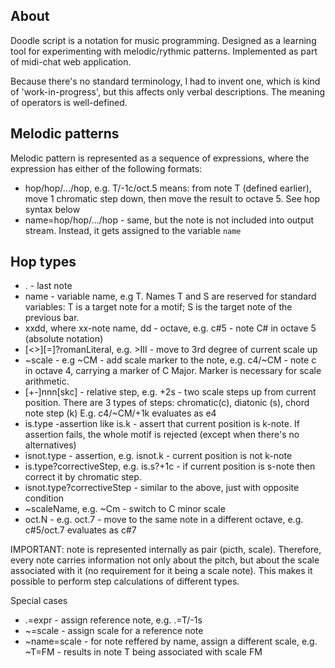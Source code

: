 ## About

Doodle script is a notation for music programming. Designed as a learning tool for experimenting with melodic/rythmic patterns. Implemented as part of midi-chat web application.

Because there's no standard terminology, I had to invent one, which is kind of 'work-in-progress', but this affects only verbal descriptions. The meaning of operators is well-defined.

## Melodic patterns

Melodic pattern is represented as a sequence of expressions, where the expression has either of the following formats:

- hop/hop/.../hop, e.g. T/-1c/oct.5 means: from note T (defined earlier), move 1 chromatic step down, then move the result to octave 5. See hop syntax below
- name=hop/hop/.../hop - same, but the note is not included into output stream. Instead, it gets assigned to the variable `name`

## Hop types

- . - last note
- name - variable name, e.g T. Names T and S are reserved for standard variables: T is a target note for a motif; S is the target note of the previous bar.
- xxdd, where xx-note name, dd - octave, e.g. c#5 - note C# in octave 5 (absolute notation)
- [<>][=]?romanLiteral, e.g. >III - move to 3rd degree of current scale up
- ~scale - e.g ~CM - add scale marker to the note, e.g. c4/~CM - note c in octave 4, carrying a marker of C Major. Marker is necessary for scale arithmetic.
- [+-]nnn[skc] - relative step, e.g. +2s - two scale steps up from current position. There are 3 types of steps: chromatic(c), diatonic (s), chord note step (k)
E.g. c4/~CM/+1k evaluates as e4
- is.type -assertion like is.k - assert that current position is k-note. If assertion fails, the whole motif is rejected (except when there's no alternatives)
- isnot.type  - assertion, e.g. isnot.k - current position is not k-note
- is.type?correctiveStep, e.g. is.s?+1c - if current position is s-note then correct it by chromatic step.
- isnot.type?correctiveStep - similar to the above, just with opposite condition
- ~scaleName, e.g. ~Cm - switch to C minor scale
- oct.N - e.g. oct.7 - move to the same note in a different octave, e.g. c#5/oct.7 evaluates as c#7

IMPORTANT: note is represented internally as pair (picth, scale). Therefore, every note carries information not only about the pitch, but about the scale associated with it (no requirement for it being a scale note). 
This makes it possible to perform step calculations of different types.

Special cases 
- .=expr - assign reference note, e.g. .=T/-1s
- ~=scale - assign scale for a reference note
- ~name=scale - for note reffered by name, assign a different scale, e.g. ~T=FM - results in note T being associated with scale FM
